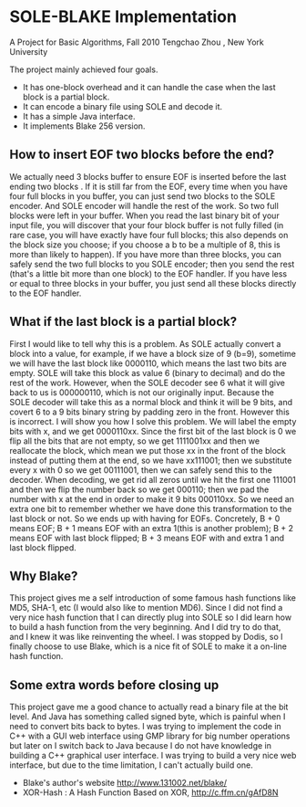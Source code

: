 SOLE-BLAKE Implementation
==========
A Project for Basic Algorithms, Fall 2010 Tengchao Zhou , New York University

The project mainly achieved four goals.
* It has one-block overhead and it can handle the case when the last block is a partial block.
* It can encode a binary file using SOLE and decode it.
* It has a simple Java interface.
* It implements Blake 256 version.

How to insert EOF two blocks before the end?
-------------------------
We actually need 3 blocks buffer to ensure EOF is inserted before the last ending two blocks . If it is still far from the EOF, every time when you have four full blocks in you buffer, you can just send two blocks to the SOLE encoder. And SOLE encoder will handle the rest of the work. So two full blocks were left in your buffer. When you read the last binary bit of your input file, you will discover that your four block buffer is not fully filled (in rare case, you will have exactly have four full blocks; this also depends on the block size you choose; if you choose a b to be a multiple of 8, this is more than likely to happen). If you have more than three blocks, you can safely send the two full blocks to you SOLE encoder; then you send the rest (that's a little bit more than one block) to the EOF handler. If you have less or equal to three blocks in your buffer, you just send all these blocks directly to the EOF handler.

What if the last block is a partial block?
-------------------------
First I would like to tell why this is a problem. As SOLE actually convert a block into a value, for example, if we have a block size of 9 (b=9), sometime we will have the last block like 0000110, which means the last two bits are empty. SOLE will take this block as value 6 (binary to decimal) and do the rest of the work. However, when the SOLE decoder see 6 what it will give back to us is 000000110, which is not our originally input. Because the SOLE decoder will take this as a normal block and think it will be 9 bits, and covert 6 to a 9 bits binary string by padding zero in the front. However this is incorrect. I will show you how I solve this problem. We will label the empty bits with x, and we get 0000110xx. Since the first bit of the last block is 0 we flip all the bits that are not empty, so we get 1111001xx and then we reallocate the block, which mean we put those xx in the front of the block instead of putting them at the end, so we have xx111001; then we substitute every x with 0 so we get 00111001, then we can safely send this to the decoder. When decoding, we get rid all zeros until we hit the first one 111001 and then we flip the number back so we get 000110; then we pad the number with x at the end in order to make it 9 bits 000110xx. So we need an extra one bit to remember whether we have done this transformation to the last block or not. So we ends up with having for EOFs. Concretely, B + 0 means EOF; B + 1 means EOF with an extra 1(this is another problem); B + 2 means EOF with last block flipped; B + 3 means EOF with and extra 1 and last block flipped.

Why Blake?
-------------------------
This project gives me a self introduction of some famous hash functions like MD5, SHA-1, etc (I would also like to mention MD6). Since I did not find a very nice hash function that I can directly plug into SOLE so I did learn how to build a hash function from the very beginning. And I did try to do that, and I knew it was like reinventing the wheel. I was stopped by Dodis, so I finally choose to use Blake, which is a nice fit of SOLE to make it a on-line hash function.

Some extra words before closing up
-------------------------
This project gave me a good chance to actually read a binary file at the bit level. And Java has something called signed byte, which is painful when I need to convert bits back to bytes. I was trying to implement the code in C++ with a GUI web interface using GMP library for big number operations but later on I switch back to Java because I do not have knowledge in building a C++ graphical user interface. I was trying to build a very nice web interface, but due to the time limitation, I can't actually build one.

* Blake's author's website http://www.131002.net/blake/
* XOR-Hash : A Hash Function Based on XOR, http://c.ffm.cn/gAfD8N
